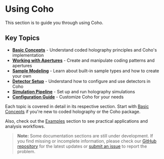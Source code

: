 # Using Coho

This section is to guide you through using Coho.

## Key Topics

* **[Basic Concepts](basics.md)** - Understand coded holography principles and Coho's implementation
* **[Working with Apertures](apertures.md)** - Create and manipulate coding patterns and apertures
* **[Sample Modeling](elements.md)** - Learn about built-in sample types and how to create your own
* **[Detector Setup](detector.md)** - Understand how to configure and use detectors in Coho
* **[Simulation Pipeline](simulation.md)** - Set up and run holography simulations
* **[Configuration Guide](configuration.md)** - Customize Coho for your needs

Each topic is covered in detail in its respective section. Start with [Basic Concepts](basics.md) if you're new to coded holography or the Coho package.

Also, check out the [Examples](../examples/index.md) section to see practical applications and analysis workflows.

> **Note:**
> Some documentation sections are still under development. If you find missing or incomplete information, please check our [GitHub repository](https://github.com/dgursoy/coho) for the latest updates or [submit an issue](https://github.com/dgursoy/coho/issues) to report the problem.
